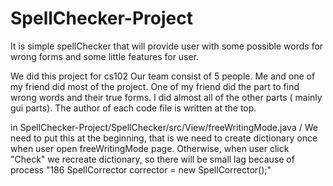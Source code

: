 # SpellChecker-Project
It is simple spellChecker that will provide user with some possible words for wrong forms and some little features for user.


We did this project for cs102
Our team consist of 5 people. Me and one of my friend did most of the project. One of my friend did the part to find wrong words and their true forms. I did almost all of the other parts ( mainly gui parts).
The author of each code file is written at the top.

in SpellChecker-Project/SpellChecker/src/View/freeWritingMode.java / 
We need to put this at the beginning, that is we need to create dictionary once when user open freeWritingMode page. Otherwise, when user click "Check" we recreate dictionary,
so there will be small lag because of process
"186			SpellCorrector corrector = new SpellCorrector();"
